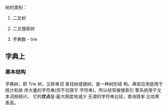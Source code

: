 树的类别：

1. 二叉树

2. 二叉搜索树 

3. 字典数 - trie

## 字典上

### 基本结构

字典树，即 Trie 树，又称单词 查找树或键树，是一种树形结 构。典型应用是用于统计和排 序大量的字符串(但不仅限于 字符串)，所以经常被搜索引 擎系统用于文本词频统计。
它的**优点**是:最大限度地减少
无谓的字符串比较，查询效率
比哈希表高。


